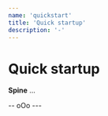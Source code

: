 ```yaml
---
name: 'quickstart'
title: 'Quick startup'
description: '-'
---
```


# Quick startup

**Spine** ...

--  oOo ---
